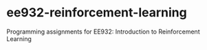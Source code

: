 # ee932-reinforcement-learning
 Programming assignments for EE932: Introduction to Reinforcement Learning
